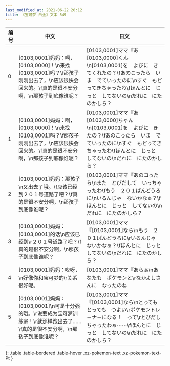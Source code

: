 ```yaml
---
last_modified_at: 2021-06-22 20:12
title: 《宝可梦 白金》文本 549
---
```

| 编号 | 中文 | 日文 |
| ---- | ---- | ---- |
| 0 | [0103,0001]妈妈：啊，[0103,0000]！\n来找[0103,0001]吗？\f那孩子刚刚出去了，\n应该很快会回来的。\f真的是很不安分啊，\n那孩子到底像谁呢？ | [0103,0001]ママ『あ　[0103,0000]くん\n[0103,0001]を　よびに　きてくれたの？\fあのこったら　いま　でていったのに\nすぐ　もどってきちゃったわ\fほんとに　じっと　してないの\nだれに　にたのかしら？ |
| 1 | [0103,0001]妈妈：啊，[0103,0000]！\n来找[0103,0001]吗？\f那孩子刚刚出去了，\n应该很快会回来的。\f真的是很不安分啊，\n那孩子到底像谁呢？ | [0103,0001]ママ『あ　[0103,0000]ちゃん\n[0103,0001]を　よびに　きたの？\fあのこったら　いま　でていったのに\nすぐ　もどってきちゃったわ\fほんとに　じっと　してないの\nだれに　にたのかしら？ |
| 2 | [0103,0001]妈妈：那孩子\n又出去了哦。\f应该已经到２０１号道路了吧？\f真的是很不安分啊，\n那孩子到底像谁呢？ | [0103,0001]ママ『あのコったら\nまた　とびだして　いっちゃったわ\fもう　２０１ばんどうろに\nいるんじゃ　ないかなぁ？\fほんとに　じっと　してないの\nだれに　にたのかしら？ |
| 3 | [0103,0001]妈妈：[0103,0001]的话\n应该已经到\r２０１号道路了吧？\f真的是很不安分啊，\n那孩子到底像谁呢？ | [0103,0001]ママ『[0103,0001]なら\nもう　２０１ばんどうろに\rいるんじゃ　ないかなぁ？\fほんとに　じっと　してないの\nだれに　にたのかしら？ |
| 4 | [0103,0001]妈妈：哎呀，\n好像你和宝可梦的\r关系很好呢。 | [0103,0001]ママ『あらぁ\nあなたも　ポケモンと\rなかよしさんに　なったのね |
| 5 | [0103,0001]妈妈：[0103,0001]\n可是十分强的哦。\r说要成为宝可梦训练家！\r就那样跑出去了……\f真的是很不安分啊，\n那孩子到底像谁呢？ | [0103,0001]ママ『[0103,0001]なら\nとっても　とっても　つよい\rポケモントレ－ナ－になる！　って\rとびだしちゃったわぁ⋯⋯\fほんとに　じっと　してないの\nだれに　にたのかしら？ |
{: .table .table-bordered .table-hover .xz-pokemon-text .xz-pokemon-text-Pt }